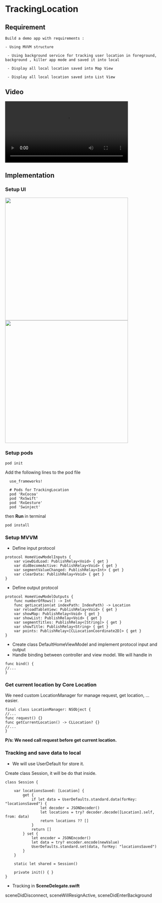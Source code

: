 # TrackingLocation

## Requirement

```
Build a demo app with requirements :

- Using MVVM structure 

 - Using background service for tracking user location in foreground, background , killer app mode and saved it into local

 - Display all local location saved into Map View

 - Display all local location saved into List View
```

## Video

<video width="400" controls>
	<source src="./img/mov1" type="video/mp4">
</video>

## Implementation

### Setup UI

<img src="./img/img1.png" width="400">
<img src="./img/img2.png" width="400">

### Setup pods

```
pod init
```

Add the following lines to the pod file

```
  use_frameworks!

  # Pods for TrackingLocation
  pod 'RxCocoa'
  pod 'RxSwift'
  pod 'RxGesture'
  pod 'Swinject'
```
then **Run** in terminal

```
pod install
```

### Setup MVVM

- Define input protocol

```
protocol HomeViewModelInputs {
    var viewDidLoad: PublishRelay<Void> { get }
    var didBecomeActive: PublishRelay<Void> { get }
    var segmentValueChanged: PublishRelay<Int> { get }
    var clearData: PublishRelay<Void> { get }
}
```

- Define output protocol

```
protocol HomeViewModelOutputs {
    func numberOfRows() -> Int
    func getLocation(at indexPath: IndexPath) -> Location
    var reloadTableView: PublishRelay<Void> { get }
    var showMap: PublishRelay<Void> { get }
    var showList: PublishRelay<Void> { get }
    var segmentTitles: PublishRelay<[String]> { get }
    var showTitle: PublishRelay<String> { get }
    var points: PublishRelay<[CLLocationCoordinate2D]> { get }
}
```

- Create class DefaultHomeViewModel and implement protocol input and output
- Handle binding between controller and view model. We will handle in

```
func bind() { 
//...
}
```

### Get current location by Core Location

We need custom LocationManager for manage request, get location, ... easier.

```
final class LocationManager: NSObject {
//...
func request() {}
func getCurrentLocation() -> CLLocation? {}
//...
}
```

**P/s: We need call request before get current location.**

### Tracking and save data to local

- We will use UserDefault for store it.

Create class Session, it will be do that inside.

```
class Session {
    
    var locationsSaved: [Location] {
        get {
            if let data = UserDefaults.standard.data(forKey: "locationsSaved") {
                let decoder = JSONDecoder()
                let locations = try? decoder.decode([Location].self, from: data)
                return locations ?? []
            }
            return []
        } set {
            let encoder = JSONEncoder()
            let data = try? encoder.encode(newValue)
            UserDefaults.standard.set(data, forKey: "locationsSaved")
        }
    }
    
    static let shared = Session()
    
    private init() { }
}
```

- Tracking in **SceneDelegate.swift**

sceneDidDisconnect, sceneWillResignActive, sceneDidEnterBackground